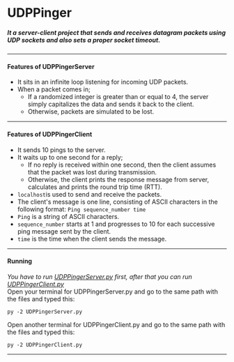 # UDPPinger
##### It a server-client project that sends and receives datagram packets using UDP sockets and also sets a proper socket timeout.
***
#### Features of UDPPingerServer
* It sits in an infinite loop listening for incoming UDP packets. 
* When a packet comes in;
  - If a randomized integer is greater than or equal to 4, the server simply capitalizes the data and sends it back to the client.
  - Otherwise, packets are simulated to be lost.
***
#### Features of UDPPingerClient
* It sends 10 pings to the server.
* It waits up to one second for a reply;
  - If no reply is received within one second, then the client assumes that the packet was lost during transmission.
  - Otherwise, the client prints the response message from server, calculates and prints the round trip time (RTT).
* `localhost`is used to send and receive the packets.
* The client's message is one line, consisting of ASCII characters in the following format: `Ping sequence_number time`
* `Ping` is a string of ASCII characters.
* `sequence_number` starts at 1 and progresses to 10 for each successive ping message sent by the client.
* `time` is the time when the client sends the message.
***
#### Running
*You have to run [UDPPingerServer.py](https://github.com/alihaydarkurban/Socket-Programming/blob/main/UDPPinger/UDPPingerServer.py) first, after that you can run [UDPPingerClient.py](https://github.com/alihaydarkurban/Socket-Programming/blob/main/UDPPinger/UDPPingerClient.py)* <br/>
Open your terminal for UDPPingerServer.py and go to the same path with the files and typed this:
```
py -2 UDPPingerServer.py
```
Open another terminal for UDPPingerClient.py and go to the same path with the files and typed this:
```
py -2 UDPPingerClient.py
```
***
